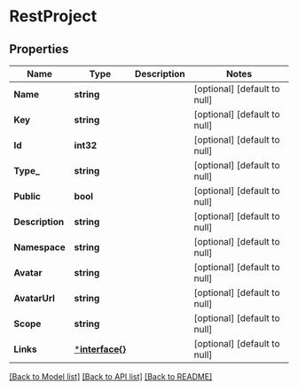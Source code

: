 # RestProject

## Properties
Name | Type | Description | Notes
------------ | ------------- | ------------- | -------------
**Name** | **string** |  | [optional] [default to null]
**Key** | **string** |  | [optional] [default to null]
**Id** | **int32** |  | [optional] [default to null]
**Type_** | **string** |  | [optional] [default to null]
**Public** | **bool** |  | [optional] [default to null]
**Description** | **string** |  | [optional] [default to null]
**Namespace** | **string** |  | [optional] [default to null]
**Avatar** | **string** |  | [optional] [default to null]
**AvatarUrl** | **string** |  | [optional] [default to null]
**Scope** | **string** |  | [optional] [default to null]
**Links** | [***interface{}**](interface{}.md) |  | [optional] [default to null]

[[Back to Model list]](../README.md#documentation-for-models) [[Back to API list]](../README.md#documentation-for-api-endpoints) [[Back to README]](../README.md)

